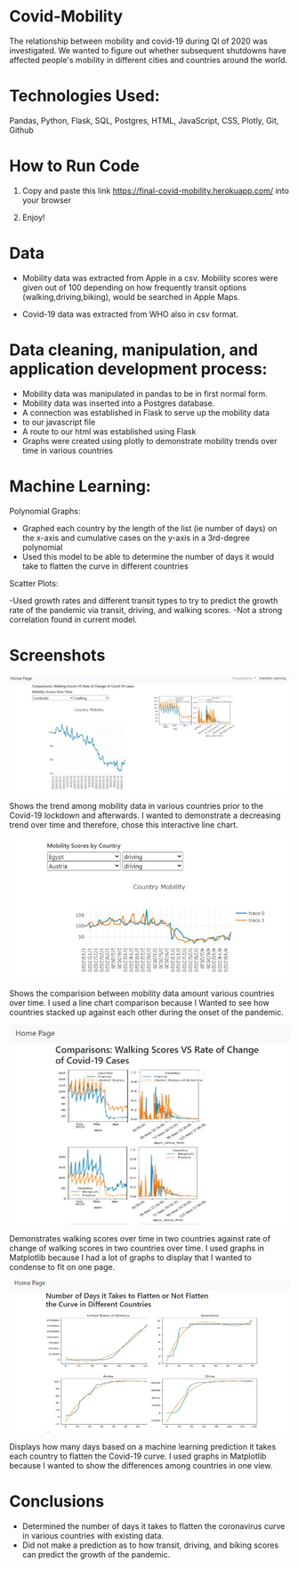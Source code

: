 # Covid-Mobility

The relationship between mobility and covid-19 during QI of 2020 was investigated. We wanted to figure out whether subsequent shutdowns have affected people's mobility in different cities and countries around the world.

# Technologies Used:

Pandas, Python, Flask, SQL, Postgres, HTML, JavaScript, CSS, Plotly, Git, Github

# How to Run Code

1) Copy and paste this link https://final-covid-mobility.herokuapp.com/ into your browser

2) Enjoy!

# Data

- Mobility data was extracted from Apple in a csv. Mobility scores were given out of 100 depending on how frequently transit options (walking,driving,biking), would be searched in Apple Maps. 

- Covid-19 data was extracted from WHO also in csv format.

# Data cleaning, manipulation, and application development process:

- Mobility data was manipulated in pandas to be in first normal form.
- Mobility data was inserted into a Postgres database.
- A connection was established in Flask to serve up the mobility data
- to our javascript file
- A route to our html was established using Flask
- Graphs were created using plotly to demonstrate mobility trends over time in various countries

# Machine Learning:

Polynomial Graphs:

- Graphed each country by the length of the list (ie number of days) on the x-axis and cumulative cases on the y-axis in a 3rd-degree polynomial
- Used this model to be able to determine the number of days it would take to flatten the curve in different countries

Scatter Plots:

-Used growth rates and different transit types to try to predict the growth rate of the pandemic via transit, driving, and walking scores.
-Not a strong correlation found in current model.

# Screenshots

![ScreenShot](Home_1.JPG) 

Shows the trend among mobility data in various countries prior to the Covid-19 lockdown and afterwards. I wanted to demonstrate a decreasing trend over time and therefore, chose this interactive line chart. 

![ScreenShot](Home_2.JPG) 

Shows the comparision between mobility data amount various countries over time. I used a line chart comparison because I Wanted to see how countries stacked up against each other during the onset of the pandemic. 

![ScreenShot](Visualizations_1.JPG) 

Demonstrates walking scores over time in two countries against rate of change of walking scores in two countries over time. I used graphs in Matplotlib because I had a lot of graphs to display that I wanted to condense to fit on one page. 

![ScreenShot](ml_1.JPG) 

Displays how many days based on a machine learning prediction it takes each country to flatten the Covid-19 curve. I used graphs in Matplotlib because I wanted to show the differences among countries in one view.


# Conclusions
- Determined the number of days it takes to flatten the coronavirus curve in various countries with existing data.
- Did not make a prediction as to how transit, driving, and biking scores can predict the growth of the pandemic.
